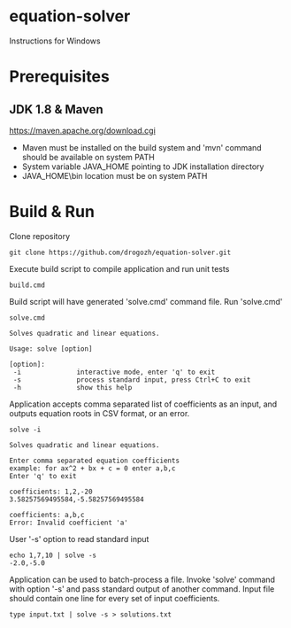 # equation-solver
Instructions for Windows
# Prerequisites
## JDK 1.8 & Maven
https://maven.apache.org/download.cgi

* Maven must be installed on the build system and 'mvn' command should be available on system PATH
* System variable JAVA_HOME pointing to JDK installation directory
* JAVA_HOME\bin location must be on system PATH  


# Build & Run
Clone repository
```
git clone https://github.com/drogozh/equation-solver.git
```
Execute build script to compile application and run unit tests
```
build.cmd
```

Build script will have generated 'solve.cmd' command file. Run 'solve.cmd'
```
solve.cmd
```

```
Solves quadratic and linear equations.

Usage: solve [option]

[option]:
 -i              interactive mode, enter 'q' to exit
 -s              process standard input, press Ctrl+C to exit
 -h              show this help
```
Application accepts comma separated list of coefficients as an input, and outputs equation roots in CSV format, or an error.
```
solve -i
```
```
Solves quadratic and linear equations.

Enter comma separated equation coefficients
example: for ax^2 + bx + c = 0 enter a,b,c
Enter 'q' to exit

coefficients: 1,2,-20
3.58257569495584,-5.58257569495584
```
```
coefficients: a,b,c
Error: Invalid coefficient 'a'
```
User '-s' option to read standard input
```
echo 1,7,10 | solve -s
-2.0,-5.0
```

Application can be used to batch-process a file. Invoke 'solve' command with option '-s' and pass standard output of another command. Input file should contain one line for every set of input coefficients.
```
type input.txt | solve -s > solutions.txt
``` 

